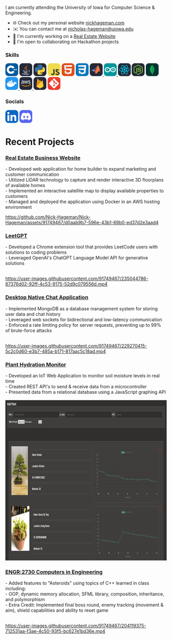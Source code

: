 I am currently attending the University of Iowa for Computer Science & Engineering.

* 🌐  Check out my personal website [nickhageman.com](http://nickhageman.com)
* ✉️  You can contact me at [nicholas-hageman@uiowa.edu](mailto:nicholas-hageman@uiowa.edu)
* 🏡  I'm currently working on a [Real Estate Website](https://hageman-homes.com)
* 🤝  I'm open to collaborating on Hackathon projects

### Skills

<p align="left">
<a href="https://docs.microsoft.com/en-us/cpp/?view=msvc-170" target="_blank" rel="noreferrer"><img src="https://github.com/tandpfun/skill-icons/blob/main/icons/CPP.svg" width="40" height="40" alt="C++" /></a>
 <a href="https://docs.oracle.com/en/java/" target="_blank" rel="noreferrer"><img src="https://github.com/tandpfun/skill-icons/blob/main/icons/Java-Dark.svg" width="40" height="40" alt="JAVA" /></a>
<a href="https://www.python.org/" target="_blank" rel="noreferrer"><img src="https://github.com/tandpfun/skill-icons/blob/main/icons/Python-Dark.svg" width="40" height="40" alt="Python" /></a>
<a href="https://developer.mozilla.org/en-US/docs/Web/JavaScript" target="_blank" rel="noreferrer"><img src="https://github.com/tandpfun/skill-icons/blob/main/icons/JavaScript.svg" width="40" height="40" alt="JavaScript" /></a>
<a href="https://developer.mozilla.org/en-US/docs/Glossary/HTML5" target="_blank" rel="noreferrer"><img src="https://github.com/tandpfun/skill-icons/blob/main/icons/HTML.svg" width="40" height="40" alt="HTML5" /></a>
<a href="https://www.w3.org/TR/CSS/#css" target="_blank" rel="noreferrer"><img src="https://github.com/tandpfun/skill-icons/blob/main/icons/CSS.svg" width="40" height="40" alt="CSS3" /></a>
<a href="https://www.mathworks.com/" target="_blank" rel="noreferrer"> <img src="https://github.com/tandpfun/skill-icons/blob/main/icons/Matlab-Dark.svg" alt="matlab" width="40" height="40"/> </a>
<a href="https://www.arduino.cc/" target="_blank" rel="noreferrer"> <img src="https://github.com/tandpfun/skill-icons/blob/main/icons/Arduino.svg" alt="arduino" width="40" height="40"/> </a>
<a href="https://react.dev/" target="_blank" rel="noreferrer"><img src="https://github.com/tandpfun/skill-icons/blob/main/icons/React-Dark.svg" width="40" height="40" alt="ReactJS" /></a>
<a href="https://nodejs.org/en/" target="_blank" rel="noreferrer"><img src="https://github.com/tandpfun/skill-icons/blob/main/icons/NodeJS-Dark.svg" width="40" height="40" alt="NodeJS" /></a>
<a href="https://www.mongodb.com/" target="_blank" rel="noreferrer"> <img src="https://github.com/tandpfun/skill-icons/blob/main/icons/MongoDB.svg" alt="mongodb" width="40" height="40"/> </a>
<a href="https://www.docker.com/" target="_blank" rel="noreferrer"> <img src="https://github.com/tandpfun/skill-icons/blob/main/icons/Docker.svg" alt="docker" width="40" height="40"/> </a>
<a href="https://aws.amazon.com" target="_blank" rel="noreferrer"> <img src="https://github.com/tandpfun/skill-icons/blob/main/icons/AWS-Dark.svg" alt="aws" width="40" height="40"/> </a>
<a href="https://firebase.google.com/" target="_blank" rel="noreferrer"><img src="https://github.com/tandpfun/skill-icons/blob/main/icons/Firebase-Dark.svg" width="40" height="40" alt="Firebase" /></a>
 <a href="https://git-scm.com/" target="_blank" rel="noreferrer"> <img src="https://github.com/tandpfun/skill-icons/blob/main/icons/Git.svg" alt="git" width="40" height="40"/> </a>

### Socials

<p align="left">
  <a href="https://www.linkedin.com/in/nicholas-hageman-303aa721b" target="_blank" rel="noreferrer"><img src="https://github.com/tandpfun/skill-icons/blob/main/icons/LinkedIn.svg" width="40" height="40" /></a>
  <a href="https://discordapp.com/users/1920" target="_blank" rel="noreferrer"><img src="https://github.com/tandpfun/skill-icons/blob/main/icons/Discord.svg" width="40" height="40" /></a>
</p>

<h1>Recent Projects</h1>

<h3><a href="http://hageman-homes.com">Real Estate Business Website</a></h3>
- Developed web application for home builder to expand marketing and customer communication <br>
- Utilized LiDAR technology to capture and render interactive 3D floorplans of available homes<br>
- Implemented an interactive satellite map to display available properties to customers <br>
- Managed and deployed the application using Docker in an AWS hosting environment <br>

https://github.com/Nick-Hageman/Nick-Hageman/assets/91749467/d0aab9b7-596e-43b1-89b0-ed37d2e3aad4

<h3><a href="https://github.com/Nick-Hageman/LeetGPT">LeetGPT</a></h3>
-	Developed a Chrome extension tool that provides LeetCode users with solutions to coding problems <br>
-	Leveraged OpenAI's ChatGPT Language Model API for generative solutions <br><br>

https://user-images.githubusercontent.com/91749467/235044786-67376d02-92ff-4c53-9175-52d9c079556d.mp4

<h3><a href="https://github.com/Nick-Hageman/Desktop-Native-Chat-Application">Desktop Native Chat Application</a></h3>
-	Implemented MongoDB as a database management system for storing user data and chat history<br>
-	Leveraged web sockets for bidirectional and low-latency communication<br>
-	Enforced a rate limiting policy for server requests, preventing up to 99% of brute-force attacks<br><br>

https://user-images.githubusercontent.com/91749467/229270415-5c2c0d60-e3b7-485a-b171-817aac5c18ad.mp4

<h3><a href="https://github.com/Nick-Hageman/plant-hydration-monitor">Plant Hydration Monitor</a></h3>
-	Developed an IoT Web Application to monitor soil moisture levels in real time <br>
-	Created REST API's to send & receive data from a microcontroller <br>
-	Presented data from a relational database using a JavaScript graphing API <br><br>
<img src="screenshot5.PNG" width="1000px;" height="500px">

<h3><a href="https://github.com/Nick-Hageman/ENGR-2730-Computers-in-Engineering/tree/main/Asteroids">ENGR:2730 Computers in Engineering</a></h3>
-	Added features to "Asteroids" using topics of C++ learned in class including:<br>
-	OOP, dynamic memory allocation, SFML library, composition, inheritance, and polymorphism <br>
-	Extra Credit: Implemented final boss round, enemy tracking (movement & aim), shield capabilities and ability to reset game <br><br>

https://user-images.githubusercontent.com/91749467/204119375-712531aa-f3ae-4c50-93f5-bc627e1bd36e.mp4

